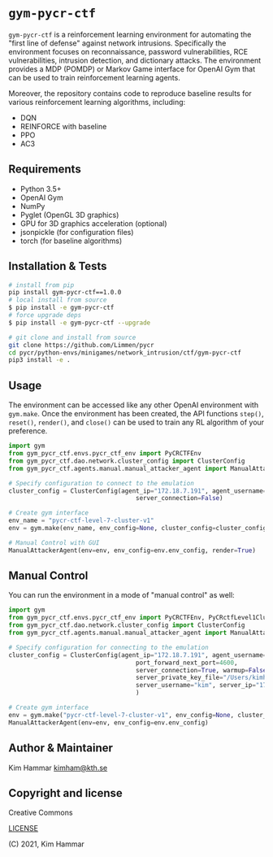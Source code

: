 # `gym-pycr-ctf`

`gym-pycr-ctf` is a reinforcement learning environment for automating the "first line of defense" against
network intrusions. Specifically the environment focuses on reconnaissance, password vulnerabilities, RCE vulnerabilities, 
intrusion detection, and dictionary attacks. The environment provides a MDP (POMDP) or Markov Game interface for 
OpenAI Gym that can be used to train reinforcement learning agents. 

Moreover, the repository contains code to reproduce baseline results for various reinforcement learning algorithms, including:

- DQN
- REINFORCE with baseline
- PPO
- AC3

## Requirements

- Python 3.5+
- OpenAI Gym
- NumPy
- Pyglet (OpenGL 3D graphics)
- GPU for 3D graphics acceleration (optional)
- jsonpickle (for configuration files)
- torch (for baseline algorithms)


## Installation & Tests

```bash
# install from pip
pip install gym-pycr-ctf==1.0.0
# local install from source
$ pip install -e gym-pycr-ctf
# force upgrade deps
$ pip install -e gym-pycr-ctf --upgrade

# git clone and install from source
git clone https://github.com/Limmen/pycr
cd pycr/python-envs/minigames/network_intrusion/ctf/gym-pycr-ctf
pip3 install -e .
```

## Usage
The environment can be accessed like any other OpenAI environment with `gym.make`.
Once the environment has been created, the API functions
`step()`, `reset()`, `render()`, and `close()` can be used to train any RL algorithm of
your preference.

```python
import gym
from gym_pycr_ctf.envs.pycr_ctf_env import PyCRCTFEnv
from gym_pycr_ctf.dao.network.cluster_config import ClusterConfig
from gym_pycr_ctf.agents.manual.manual_attacker_agent import ManualAttackerAgent

# Specify configuration to connect to the emulation
cluster_config = ClusterConfig(agent_ip="172.18.7.191", agent_username="agent", agent_pw="agent",
                                   server_connection=False)

# Create gym interface
env_name = "pycr-ctf-level-7-cluster-v1"
env = gym.make(env_name, env_config=None, cluster_config=cluster_config)

# Manual Control with GUI
ManualAttackerAgent(env=env, env_config=env.env_config, render=True)
```

## Manual Control
You can run the environment in a mode of "manual control" as well:

```python
import gym
from gym_pycr_ctf.envs.pycr_ctf_env import PyCRCTFEnv, PyCRctfLevel1Cluster1Env
from gym_pycr_ctf.dao.network.cluster_config import ClusterConfig
from gym_pycr_ctf.agents.manual.manual_attacker_agent import ManualAttackerAgent

# Specify configuration for connecting to the emulation
cluster_config = ClusterConfig(agent_ip="172.18.7.191", agent_username="agent", agent_pw="agent",
                                   port_forward_next_port=4600,
                                   server_connection=True, warmup=False, warmup_iterations=500,
                                   server_private_key_file="/Users/kimham/.ssh/pycr_id_rsa",
                                   server_username="kim", server_ip="172.31.212.92"
                                   )

# Create gym interface
env = gym.make("pycr-ctf-level-7-cluster-v1", env_config=None, cluster_config=cluster_config)
ManualAttackerAgent(env=env, env_config=env.env_config)
```

## Author & Maintainer

Kim Hammar <kimham@kth.se>

## Copyright and license

Creative Commons

[LICENSE](../../../../../LICENSE.md)

(C) 2021, Kim Hammar